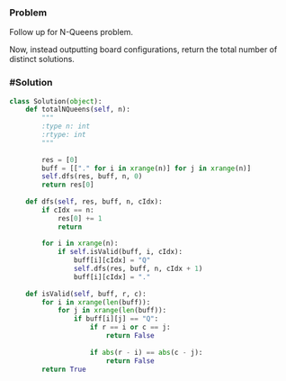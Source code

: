 ### Problem

Follow up for N-Queens problem.

Now, instead outputting board configurations, return the total number of distinct solutions.


### #Solution

```python
class Solution(object):
    def totalNQueens(self, n):
        """
        :type n: int
        :rtype: int
        """
        
        res = [0]
        buff = [["." for i in xrange(n)] for j in xrange(n)]
        self.dfs(res, buff, n, 0)
        return res[0]
    
    def dfs(self, res, buff, n, cIdx):
        if cIdx == n:
            res[0] += 1
            return
        
        for i in xrange(n):
            if self.isValid(buff, i, cIdx):
                buff[i][cIdx] = "Q"
                self.dfs(res, buff, n, cIdx + 1)
                buff[i][cIdx] = "."
    
    def isValid(self, buff, r, c):
        for i in xrange(len(buff)):
            for j in xrange(len(buff)):
                if buff[i][j] == "Q":
                    if r == i or c == j:
                        return False
                    
                    if abs(r - i) == abs(c - j):
                        return False
        return True
        
```